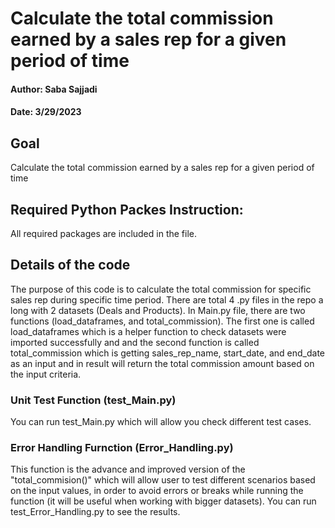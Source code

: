 # Calculate the total commission earned by a sales rep for a given period of time
#### Author: Saba Sajjadi
#### Date: 3/29/2023

## Goal
Calculate the total commission earned by a sales rep for a given period of time

## Required Python Packes Instruction:
All required packages are included in the file. 

## Details of the code
The purpose of this code is to calculate the total commission for specific sales rep during specific time period. There are total 4 .py files in the repo a long with 2 datasets (Deals and Products). In Main.py file, there are two functions (load_dataframes, and total_commission). 
The first one is called load_dataframes which is a helper function to check datasets were imported successfully and and the second function is called total_commission which is getting sales_rep_name, start_date, and end_date as an input and in result will return the total commission amount based on the input criteria.

### Unit Test Function (test_Main.py)
You can run test_Main.py which will allow you check different test cases.

### Error Handling Furnction (Error_Handling.py) 
This function is the advance and improved version of the "total_commision()" which will allow user to test different scenarios based on the input values, in order to avoid errors or breaks while running the function (it will be useful when working with bigger datasets). You can run test_Error_Handling.py to see the results. 
